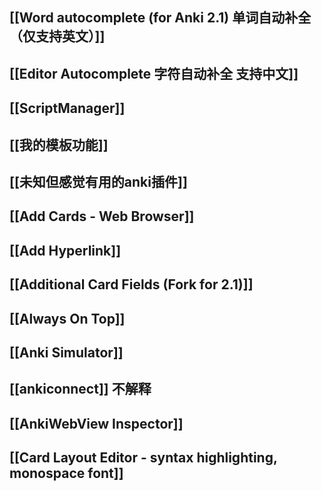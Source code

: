 ## [[Word autocomplete (for Anki 2.1) 单词自动补全（仅支持英文）]]
## [[Editor Autocomplete 字符自动补全 支持中文]]
## [[ScriptManager]]
## [[我的模板功能]]
## [[未知但感觉有用的anki插件]]
## [[Add Cards - Web Browser]]
## [[Add Hyperlink]]
## [[Additional Card Fields (Fork for 2.1)]]
## [[Always On Top]]
## [[Anki Simulator]]
## [[ankiconnect]] 不解释
## [[AnkiWebView Inspector]]
## [[Card Layout Editor - syntax highlighting, monospace font]]
